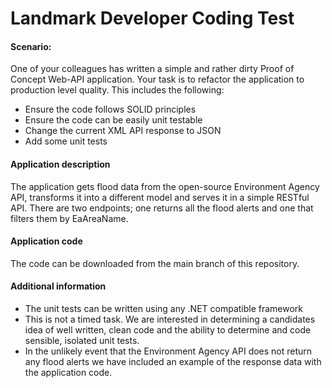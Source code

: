 # Landmark Developer Coding Test

#### Scenario:
One of your colleagues has written a simple and rather dirty Proof of Concept Web-API application. Your task is to refactor the application to production level quality. This includes the following:
- Ensure the code follows SOLID principles
- Ensure the code can be easily unit testable
- Change the current XML API response to JSON
- Add some unit tests

#### Application description
The application gets flood data from the open-source Environment Agency API, transforms it into a different model and serves it in a simple RESTful API. There are two endpoints; one returns all the flood alerts and one that filters them by EaAreaName.

#### Application code
The code can be downloaded from the main branch of this repository.

#### Additional information
- The unit tests can be written using any .NET compatible framework
- This is not a timed task. We are interested in determining a candidates idea of well written, clean code and the ability to determine and code sensible, isolated unit tests.
- In the unlikely event that the Environment Agency API does not return any flood alerts we have included an example of the response data with the application code.
